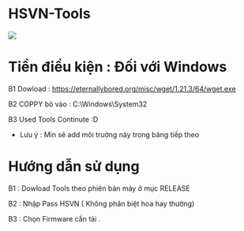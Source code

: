 # HSVN-Tools

[![](https://img.shields.io/github/downloads/AikoCute-Offical/HSVN-Tools/total.svg?style=flat-square)](https://github.com/AikoCute-Offical/HSVN-Tools/releases)

# Tiền điều kiện : Đối với Windows

B1 Dowload : https://eternallybored.org/misc/wget/1.21.3/64/wget.exe 

B2 COPPY bỏ vào : C:\Windows\System32

B3 Used Tools Continute :D 

* Lưu ý : Min sẽ add môi truờng này trong bảng tiếp theo


# Hướng dẫn sử dụng 
B1 : Dowload Tools theo phiên bản máy ở mục RELEASE

B2 : Nhập Pass HSVN ( Không phân biệt hoa hay thường)

B3 : Chọn Firmware cần tải .

